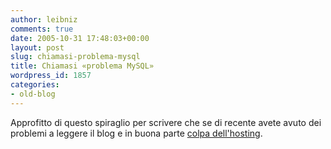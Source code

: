```yaml
---
author: leibniz
comments: true
date: 2005-10-31 17:48:03+00:00
layout: post
slug: chiamasi-problema-mysql
title: Chiamasi «problema MySQL»
wordpress_id: 1857
categories:
- old-blog
---
```


Approfitto di questo spiraglio per scrivere che se di recente avete avuto dei problemi a leggere il blog e in buona parte [colpa dell'hosting](http://www.tophost.it/kb2/).  

